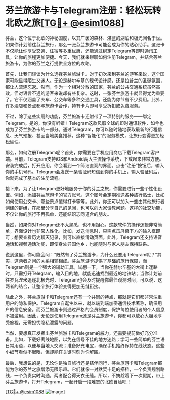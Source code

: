 # 芬兰旅游卡与Telegram注册：轻松玩转北欧之旅[[TG💪+ @esim1088](https://t.me/s/esim1088)]

芬兰，这个位于北欧的神秘国度，以其广袤的森林、湛蓝的湖泊和极光闻名于世。如果你计划前往芬兰旅行，那么一张芬兰旅游卡可能会成为你的贴心助手。这张卡不仅能让你享受交通、住宿等多重优惠，还能通过绑定Telegram等即时通讯工具，让你的旅程更加便捷。今天，我们就来聊聊如何注册Telegram，并结合芬兰旅游卡，为你的芬兰之行提供全方位的攻略。

首先，让我们谈谈为什么选择芬兰旅游卡。对于初次来到芬兰的游客来说，这个国家可能显得陌生又迷人。无论是赫尔辛基的现代设计感，还是拉普兰的圣诞氛围，都让人流连忘返。然而，作为一个相对分散的国家，芬兰的公共交通系统虽然高效，但对语言不通的游客来说却有些复杂。这时，一张芬兰旅游卡就显得尤为重要了。它不仅涵盖了火车、公交车等多种交通工具，还能为你节省不少费用。此外，许多酒店和景点都与旅游卡合作，持有卡片即可享受折扣或免费服务。

不过，除了这些实用的功能，芬兰旅游卡还附带了一项特别的服务——绑定Telegram。是的，你没有听错！Telegram这款风靡全球的即时通讯软件，如今也成为了芬兰旅游卡的一部分。通过Telegram，你可以随时随地获取最新的行程信息、天气预报、甚至当地美食推荐。这种“智能化”的服务模式，让旅行变得更加轻松愉快。

那么，如何注册Telegram呢？首先，你需要在手机应用商店下载Telegram客户端。目前，Telegram支持iOS和Android两大主流操作系统，下载起来非常方便。安装完成后，打开应用，你会看到一个简洁直观的界面。点击“注册”按钮后，输入你的手机号码。Telegram会发送一条验证码短信到你的手机上，输入验证码后，你就完成了基本的注册流程。

接下来，为了让Telegram更好地服务于你的芬兰之旅，你需要进行一些个性化设置。例如，添加芬兰旅游卡的官方账号。这个账号会定期推送各种旅行贴士，比如如何使用公交卡、哪些景点值得打卡等等。此外，你还可以加入一些由其他旅行者创建的群组，在那里分享自己的见闻，也可以向大家请教问题。这样的社交功能，不仅让你的旅行不再孤单，还能结识志同道合的朋友。

当然，如果你对Telegram还不太熟悉，也不用担心。这款软件的操作逻辑非常简单，界面设计也非常人性化。比如，发送消息时，只需点击屏幕下方的输入框即可；想要查看历史聊天记录，则可以直接滑动页面。此外，Telegram还支持语音通话和视频通话功能，即使身处异国他乡，也能随时与家人朋友保持联系。

说到这里，你可能会问：“既然有了芬兰旅游卡，为什么还要用Telegram呢？”其实，这两者之间的关系相辅相成。芬兰旅游卡提供了基础的旅行保障，而Telegram则是一个强大的辅助工具。试想一下，当你在赫尔辛基的大街上迷路时，只需打开Telegram，输入目的地，就能迅速找到最近的地铁站；当你计划前往罗瓦涅米追逐北极光时，Telegram也会及时提醒你最佳观测时间。可以说，这两者的结合，让整个旅行体验变得更加无缝衔接。

除此之外，芬兰旅游卡和Telegram还有一个共同的特点，那就是它们都非常注重用户的隐私保护。Telegram自诞生以来，就以端到端加密通信技术著称，确保用户的信息安全。而芬兰旅游卡则通过严格的会员制度，保护每位使用者的个人信息不被滥用。因此，无论是使用Telegram还是芬兰旅游卡，你都可以放心大胆地享受旅程，无需担忧隐私泄露的问题。

当然，要想真正发挥出芬兰旅游卡和Telegram的威力，还需要提前做好充分准备。比如，下载好离线地图，以免在信号不佳的地方迷路；学习一些简单的芬兰语日常用语，以便与当地人交流；准备好充电宝，确保手机始终保持在线状态。这些小细节看似不起眼，但却能在关键时刻为你解围。

最后，我想说的是，无论你是独自旅行还是结伴同行，芬兰旅游卡和Telegram都能为你的芬兰之旅增添无限乐趣。它们就像一对默契十足的搭档，一个负责规划路线，一个负责实时沟通，两者配合得天衣无缝。所以，不妨趁着下一次假期，带上芬兰旅游卡，打开Telegram，一起开启一段难忘的北欧冒险吧！

[[TG💪+ @esim1088](https://t.me/s/esim1088) ![Image](https://i.postimg.cc/4NQfJmqS/Snipaste-2025-05-13-00-14-12.png)]